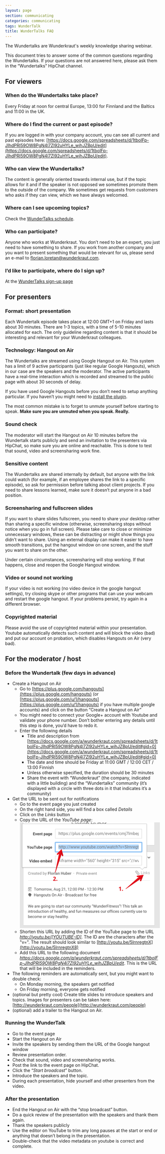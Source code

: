 ```yaml
---
layout: page
section: communicating
categories: communicating
tags: WunderTalk
title: WunderTalks FAQ
---
```


The Wundertalks are Wunderkraut's weekly knowledge sharing webinar. 

This document tries to answer some of the common questions regarding the Wundertalks. If your questions are not answered here, please ask them in the “Wundertalks” HipChat channel.

## For viewers

### When do the Wundertalks take place?

Every Friday at noon for central Europe, 13:00 for Finnland and the Baltics and 11:00 in the UK.

### Where do I find the current or past episode?

If you are logged in with your company account, you can see all current and past episodes here: [https://docs.google.com/spreadsheets/d/1tbolFp-JIhdPRl59OW8PgN4l7Zl92uHYLe_wihJZBpU/edit](https://docs.google.com/spreadsheets/d/1tbolFp-JIhdPRl59OW8PgN4l7Zl92uHYLe_wihJZBpU/edit).

### Who can view the Wundertalks?

The content is generally oriented towards internal use, but if the topic allows for it and if the speaker is not opposed we sometimes promote them to the outside of the company. We sometimes get requests from customers who asks if they can view, which we have always welcomed. 

### Where can I see upcoming topics?

Check the [WunderTalks schedule](https://docs.google.com/a/wunderkraut.com/spreadsheets/d/1tbolFp-JIhdPRl59OW8PgN4l7Zl92uHYLe_wihJZBpU/edit).

### Who can participate?

Anyone who works at Wunderkraut. You don’t need to be an expert, you just need to have something to share. If you work from another company and you want to present something that would be relevant for us, please send an e-mail to florian.loretan@wunderkraut.com. 

### I’d like to participate, where do I sign up?

At the [WunderTalks sign-up page](https://docs.google.com/a/wunderkraut.com/forms/d/18y9SVhMXsi6Ewfy5AV4Yvjk2AUgYwO-3HNoDAkL8VFY/viewform)

## For presenters

### Format: short presentation

Each Wundertalk episode takes place at 12:00 GMT+1 on Friday and lasts about 30 minutes. There are 1-3 topics, with a time of 5-10 minutes allocated for each. The only guideline regarding content 
is that it should be interesting and relevant for your Wunderkraut colleagues.

### Technology: Hangout on Air

The Wundertalks are streamed using Google Hangout on Air. This system has a limit of 9 active participants (just like regular Google Hangouts), which in our case are the speakers and the moderator. The active participants have a real-time interaction which is recorded and streamed to the public page with about 30 seconds of delay. 

If you have used Google Hangouts before you don’t need to setup anything particular. If you haven’t you might need to [install the plugin](https://www.google.com/tools/dlpage/hangoutplugin).

The most common mistake is to forget to unmute yourself before starting to speak. **Make sure you are unmuted when you speak. Really.**

### Sound check

The moderator will start the Hangout on Air 10 minutes before the Wundertalk starts publicly and send an invitation to the presenters via HipChat, so make sure you are online and reachable. This is done to test that sound, video and screensharing work fine.

### Sensitive content

The Wundertalks are shared internally by default, but anyone with the link could watch (for example, if an employee shares the link to a specific episode), so ask for permission before talking about client projects. If you need to share lessons learned, make sure it doesn’t put anyone in a bad position. 

### Screensharing and fullscreen slides

If you want to share slides fullscreen, you need to share your desktop rather than sharing a specific window (otherwise, screensharing stops without notice when you go in full screen). Please take care to close or minimize unnecessary windows, these can be distracting or might show things you didn’t want to share. Using an external display can make it easier to have smooth transitions, put the hangout window on one screen, and the stuff you want to share on the other.

Under certain circumstances, screensharing will stop working. If that happens, close and reopen the Google Hangout window.

### Video or sound not working

If your video is not working (no video device in the google hangout settings), try closing skype or other programs that can use your webcam and restart the google hangout. If your problems persist, try again in a different browser.

### Copyrighted material

Please avoid the use of copyrighted material within your presentation. Youtube automatically detects such content and will block the video (bad) and put our account on probation, which disables Hangouts on Air (very bad).

## For the moderator / host

### Before the Wundertalk (few days in advance)

 - Create a Hangout on Air
 	 - Go to [https://plus.google.com/hangouts](https://plus.google.com/hangouts) (or [https://plus.google.com/u/1/hangouts](https://plus.google.com/u/1/hangouts) if you have multiple google accounts) and click on the button “Create a Hangout on Air”
	 - You might need to connect your Google+ account with Youtube and validate your phone number. Don’t bother entering any details until this step is done, you’d have to redo it.
	 - Enter the following details
	 	 - Title and description from [https://docs.google.com/a/wunderkraut.com/spreadsheets/d/1tbolFp-JIhdPRl59OW8PgN4l7Zl92uHYLe_wihJZBpU/edit#gid=0](https://docs.google.com/a/wunderkraut.com/spreadsheets/d/1tbolFp-JIhdPRl59OW8PgN4l7Zl92uHYLe_wihJZBpU/edit#gid=0)
		 - The date and time should be Friday at 11:00 GMT / 12:00 CET / 13:00 Finnish
		 - Unless otherwise specified, the duration should be 30 minutes
		 - Share the event with “Wunderkraut” (the company, indicated with a little building) and the “Wundertalks” community (it’s displayed with a circle with three dots in it that indicates it’s a community)
 - Get the URL to be sent out for notifications
	 - Go to the event page you just created
	 - On the right hand side, you will find a box called _Details_
	 - Click on the _Links_ button
	 - Copy the URL of the _YouTube page_: [![YouTube Details](/public/images/wundertalks/WunderTalk-Details_URLs.png)](/public/images/wundertalks/WunderTalk-Details_URLs.png)
	 - Shorten this URL by adding the ID of the YouTube page to the URL _http://youtu.be/[YOUTUBE-ID]_. The ID are the characters after the "v=". The result should look similar to [http://youtu.be/5lrnregtnX](http://youtu.be/5lrnregtnX8)
	 - Add this URL to the following document *https://docs.google.com/a/wunderkraut.com/spreadsheets/d/1tbolFp-JIhdPRl59OW8PgN4l7Zl92uHYLe_wihJZBpU/edit*. This is the URL that will be included in the reminders.
 - The following reminders are automatically sent, but you might want to double check:
 	 - On Monday morning, the speakers get notified
 	  - On Friday morning, everyone gets notified
 - (optional but pretty cool) Create title slides to introduce speakers and topics. Images for presenters can be taken here: [http://wunderkraut.com/people](http://wunderkraut.com/people) 
 - (optional) add a trailer to the Hangout on Air.
 
### Running the WunderTalk

 - Go to the event page
 - Start the Hangout on Air
 - Invite the speakers by sending them the URL of the Google hangout window
 - Review presentation order.
 - Check that sound, video and screensharing works. 
 - Post the link to the event page on HipChat.
 - Click the “*Start broadcast*” button.
 - Introduce the speakers and the topic.
 - During each presentation, hide yourself and other presenters from the video.

### After the presentation

 - End the Hangout on Air with the “stop broadcast” button.
 - Do a quick review of the presentation with the speakers and thank them again.
 - Thank the speakers publicly 
 - Use the editor on YouTube to trim any long pauses at the start or end or anything that doesn’t belong in the presentation.
 - Double-check that the video metadata on youtube is correct and complete.

